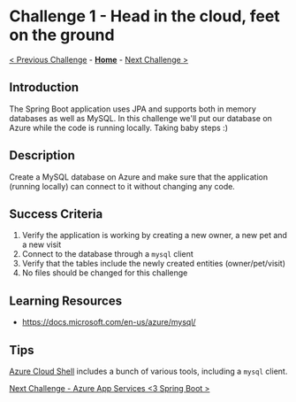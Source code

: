 # Challenge 1 - Head in the cloud, feet on the ground

[< Previous Challenge](./challenge-00.md) - **[Home](../README.md)** - [Next Challenge >](./challenge-01.md)

## Introduction

The Spring Boot application uses JPA and supports both in memory databases as well as MySQL. In this challenge we'll put our database on Azure while the code is running locally. Taking baby steps :)

## Description

Create a MySQL database on Azure and make sure that the application (running locally) can connect to it without changing any code.

## Success Criteria

1. Verify the application is working by creating a new owner, a new pet and a new visit
1. Connect to the database through a `mysql` client
1. Verify that the tables include the newly created entities (owner/pet/visit)
1. No files should be changed for this challenge

## Learning Resources

- https://docs.microsoft.com/en-us/azure/mysql/

## Tips

[Azure Cloud Shell](https://docs.microsoft.com/en-us/azure/cloud-shell/overview) includes a bunch of various tools, including a `mysql` client.

[Next Challenge - Azure App Services <3 Spring Boot >](./challenge-02.md)
